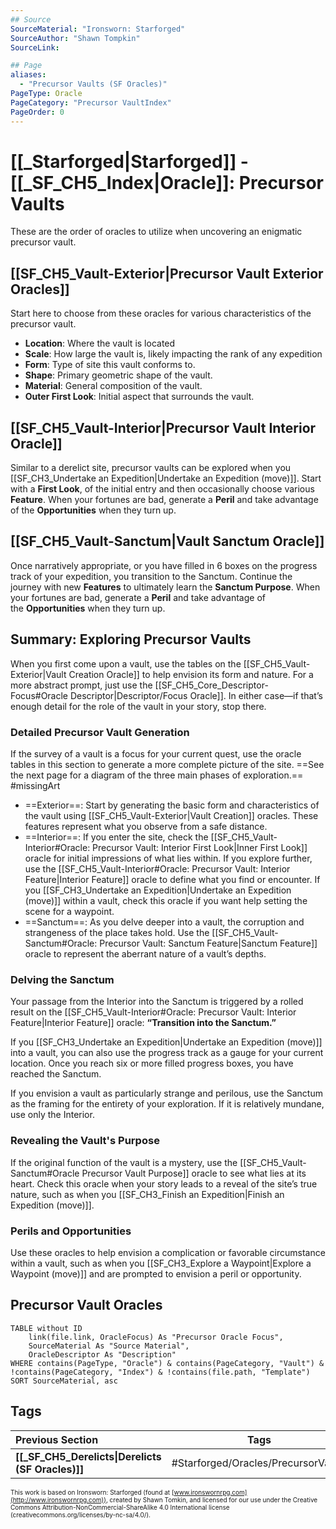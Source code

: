 ```yaml
---
## Source
SourceMaterial: "Ironsworn: Starforged"
SourceAuthor: "Shawn Tompkin"
SourceLink: 

## Page
aliases:
  - "Precursor Vaults (SF Oracles)"
PageType: Oracle
PageCategory: "Precursor VaultIndex"
PageOrder: 0
---
```

# [[_Starforged|Starforged]] - [[_SF_CH5_Index|Oracle]]: Precursor Vaults
These are the order of oracles to utilize when uncovering an enigmatic precursor vault.

## [[SF_CH5_Vault-Exterior|Precursor Vault Exterior Oracles]]
Start here to choose from these oracles for various characteristics of the precursor vault.
- **Location**: Where the vault is located
- **Scale**: How large the vault is, likely impacting the rank of any expedition
- **Form**: Type of site this vault conforms to.
- **Shape**: Primary geometric shape of the vault.
- **Material**: General composition of the vault.
- **Outer First Look**: Initial aspect that surrounds the vault.

## [[SF_CH5_Vault-Interior|Precursor Vault Interior Oracle]]
Similar to a derelict site, precursor vaults can be explored when you [[SF_CH3_Undertake an Expedition|Undertake an Expedition (move)]]. Start with a **First Look**, of the initial entry and then occasionally choose various **Feature**. When your fortunes are bad, generate a **Peril** and take advantage of the **Opportunities** when they turn up.

## [[SF_CH5_Vault-Sanctum|Vault Sanctum Oracle]]
Once narratively appropriate, or you have filled in 6 boxes on the progress track of your expedition, you transition to the Sanctum. Continue the journey with new **Features** to ultimately learn the **Sanctum Purpose**. When your fortunes are bad, generate a **Peril** and take advantage of the **Opportunities** when they turn up.

## Summary: Exploring Precursor Vaults
When you first come upon a vault, use the tables on the [[SF_CH5_Vault-Exterior|Vault Creation Oracle]] to help envision its form and nature. For a more abstract prompt, just use the [[SF_CH5_Core_Descriptor-Focus#Oracle Descriptor|Descriptor/Focus Oracle]]. In either case—if that’s enough detail for the role of the vault in your story, stop there. 

### Detailed Precursor Vault Generation
If the survey of a vault is a focus for your current quest, use the oracle tables in this section to generate a more complete picture of the site. ==See the next page for a diagram of the three main phases of exploration.== #missingArt 
 - ==Exterior==: Start by generating the basic form and characteristics of the vault using [[SF_CH5_Vault-Exterior|Vault Creation]] oracles. These features represent what you observe from a safe distance. 
 - ==Interior==: If you enter the site, check the [[SF_CH5_Vault-Interior#Oracle: Precursor Vault: Interior First Look|Inner First Look]] oracle for initial impressions of what lies within. If you explore further, use the [[SF_CH5_Vault-Interior#Oracle: Precursor Vault: Interior Feature|Interior Feature]] oracle to define what you find or encounter. If you [[SF_CH3_Undertake an Expedition|Undertake an Expedition (move)]] within a vault, check this oracle if you want help setting the scene for a waypoint. 
 - ==Sanctum==: As you delve deeper into a vault, the corruption and strangeness of the place takes hold. Use the [[SF_CH5_Vault-Sanctum#Oracle: Precursor Vault: Sanctum Feature|Sanctum Feature]] oracle to represent the aberrant nature of a vault’s depths. 

### Delving the Sanctum
Your passage from the Interior into the Sanctum is triggered by a rolled result on the [[SF_CH5_Vault-Interior#Oracle: Precursor Vault: Interior Feature|Interior Feature]] oracle: **“Transition into the Sanctum.”**

If you [[SF_CH3_Undertake an Expedition|Undertake an Expedition (move)]] into a vault, you can also use the progress track as a gauge for your current location. Once you reach six or more filled progress boxes, you have reached the Sanctum.

If you envision a vault as particularly strange and perilous, use the Sanctum as the framing for the entirety of your exploration. If it is relatively mundane, use only the Interior.

### Revealing the Vault's Purpose
If the original function of the vault is a mystery, use the [[SF_CH5_Vault-Sanctum#Oracle Precursor Vault Purpose]] oracle to see what lies at its heart. Check this oracle when your story leads to a reveal of the site’s true nature, such as when you [[SF_CH3_Finish an Expedition|Finish an Expedition (move)]].

### Perils and Opportunities
Use these oracles to help envision a complication or favorable circumstance within a vault, such as when you [[SF_CH3_Explore a Waypoint|Explore a Waypoint (move)]] and are prompted to envision a peril or opportunity.

## Precursor Vault Oracles

```dataview
TABLE without ID
	link(file.link, OracleFocus) As "Precursor Oracle Focus",
	SourceMaterial As "Source Material",
	OracleDescriptor As "Description"
WHERE contains(PageType, "Oracle") & contains(PageCategory, "Vault") & !contains(PageCategory, "Index") & !contains(file.path, "Template")
SORT SourceMaterial, asc
```

## Tags
| Previous Section | Tags | Next Section | 
| :--- | :---: | ---: |
| **[[_SF_CH5_Derelicts\|Derelicts (SF Oracles)]]** | #Starforged/Oracles/PrecursorVaults | **[[_SF_CH5_LocationThemes\|Location Themes (SF Oracles)]]** |

<font size=-2>This work is based on Ironsworn: Starforged (found at [www.ironswornrpg.com](http://www.ironswornrpg.com)), created by Shawn Tomkin, and licensed for our use under the Creative Commons Attribution-NonCommercial-ShareAlike 4.0 International license  (creativecommons.org/licenses/by-nc-sa/4.0/).</font>